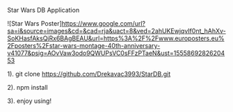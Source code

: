 Star Wars DB Application

![Star Wars Poster]https://www.google.com/url?sa=i&source=images&cd=&cad=rja&uact=8&ved=2ahUKEwjqvIf0nt_hAhXv-SoKHasfAksQjRx6BAgBEAU&url=https%3A%2F%2Fwww.europosters.eu%2Fposters%2Fstar-wars-montage-40th-anniversary-v41077&psig=AOvVaw3odo9QWUPsVC0sFFzPTaeN&ust=1555869282620453

1). git clone https://github.com/Drekavac3993/StarDB.git

2). npm install

3). enjoy using!
